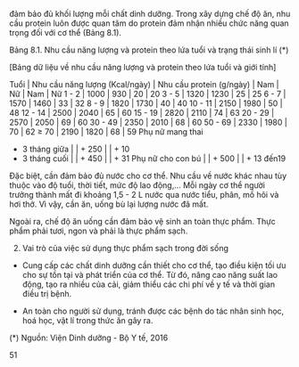 đảm bảo đủ khối lượng mỗi chất dinh dưỡng. Trong xây dựng chế độ ăn, nhu cầu protein luôn được quan tâm do protein đảm nhận nhiều chức năng quan trọng đối với cơ thể (Bảng 8.1).

Bảng 8.1. Nhu cầu năng lượng và protein theo lứa tuổi và trạng thái sinh lí (*)

[Bảng dữ liệu về nhu cầu năng lượng và protein theo lứa tuổi và giới tính]

Tuổi | Nhu cầu năng lượng (Kcal/ngày) | Nhu cầu protein (g/ngày)
     | Nam | Nữ | Nam | Nữ
1 - 2 | 1000 | 930 | 20 | 20
3 - 5 | 1320 | 1230 | 25 | 25
6 - 7 | 1570 | 1460 | 33 | 32
8 - 9 | 1820 | 1730 | 40 | 40
10 - 11 | 2150 | 1980 | 50 | 48
12 - 14 | 2500 | 2040 | 65 | 60
15 - 19 | 2820 | 2110 | 74 | 63
20 - 29 | 2570 | 2050 | 69 | 60
30 - 49 | 2350 | 2010 | 68 | 60
50 - 69 | 2330 | 1980 | 70 | 62
≥ 70 | 2190 | 1820 | 68 | 59
Phụ nữ mang thai
- 3 tháng giữa | | + 250 | | + 10
- 3 tháng cuối | | + 450 | | + 31
Phụ nữ cho con bú | | + 500 | | + 13 đến19

Đặc biệt, cần đảm bảo đủ nước cho cơ thể. Nhu cầu về nước khác nhau tùy thuộc vào độ tuổi, thời tiết, mức độ lao động,... Mỗi ngày cơ thể người trưởng thành mất đi khoảng 1,5 - 2 L nước qua nước tiểu, phân, mồ hôi và hơi thở. Vì vậy, cần ăn, uống bù lại lượng nước đã mất.

Ngoài ra, chế độ ăn uống cần đảm bảo vệ sinh an toàn thực phẩm. Thực phẩm phải tươi, ngon và phải là thực phẩm sạch.

2. Vai trò của việc sử dụng thực phẩm sạch trong đời sống

- Cung cấp các chất dinh dưỡng cần thiết cho cơ thể, tạo điều kiện tối ưu cho sự tồn tại và phát triển của cơ thể. Từ đó, nâng cao năng suất lao động, tạo ra nhiều của cải, giảm thiểu các chi phí về y tế và thời gian điều trị bệnh.

- An toàn cho người sử dụng, tránh được các bệnh do tác nhân sinh học, hoá học, vật lí trong thức ăn gây ra.

(*) Nguồn: Viện Dinh dưỡng - Bộ Y tế, 2016

51